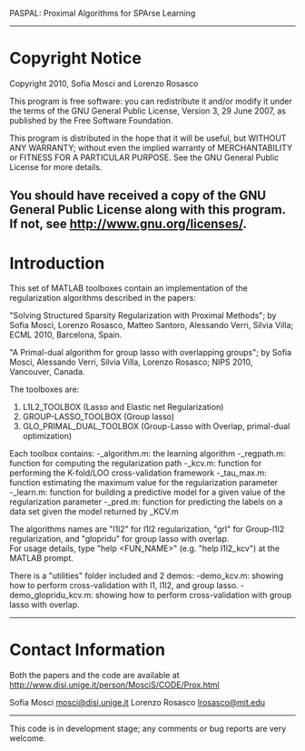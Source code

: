 
PASPAL: Proximal Algorithms for SPArse Learning

---------------------------------------------------------------------------
Copyright Notice
================
Copyright 2010, Sofia Mosci and Lorenzo Rosasco

This program is free software: you can redistribute it and/or modify it under the terms of the GNU General Public License, Version 3, 29 June 2007, as published by the Free Software Foundation.

This program is distributed in the hope that it will be useful, but WITHOUT ANY WARRANTY; without even the implied warranty of MERCHANTABILITY or FITNESS FOR A PARTICULAR PURPOSE.  See the GNU General Public License for more details.

You should have received a copy of the GNU General Public License along with this program.  If not, see <http://www.gnu.org/licenses/>.
---------------------------------------------------------------------------

Introduction
============

This set of MATLAB toolboxes contain an implementation of the
regularization algorithms described in the papers: 

"Solving Structured Sparsity Regularization with Proximal Methods";
by Sofia Mosci, Lorenzo Rosasco, Matteo Santoro, Alessando Verri, Silvia Villa; 
ECML 2010, Barcelona, Spain.

"A Primal-dual algorithm for group lasso with overlapping groups";
by Sofia Mosci, Alessando Verri, Silvia Villa, Lorenzo Rosasco; 
NIPS 2010, Vancouver, Canada.


The toolboxes are:
1) L1L2_TOOLBOX (Lasso and Elastic net Regularization)
2) GROUP-LASSO_TOOLBOX (Group lasso)
4) GLO_PRIMAL_DUAL_TOOLBOX (Group-Lasso with Overlap, primal-dual optimization)


Each toolbox contains:
-<ALGORITHM>_algorithm.m: the learning algorithm
-<ALGORITHM>_regpath.m: function for computing the regularization path 
-<ALGORITHM>_kcv.m: function for performing the K-fold/LOO cross-validation framework
-<ALGORITHM>_tau_max.m: function estimating the maximum value for the regularization parameter  
-<ALGORITHM>_learn.m: function for building a predictive model for a given value of the regularization parameter
-<ALGORITHM>_pred.m: function for predicting the labels on a data set given the model returned by <ALGORITHM>_KCV.m

The algorithms names are "l1l2" for l1l2 regularization, 
"grl" for Group-l1l2 regularization, and "glopridu" for group lasso with overlap.   
For usage details, type  "help <FUN_NAME>" (e.g. "help l1l2_kcv") at the MATLAB prompt.

There is a "utilities" folder included and 2 demos:
-demo_kcv.m: showing how to perform cross-validation with l1, l1l2, and group lasso.
-demo_glopridu_kcv.m: showing how to perform cross-validation with group lasso with overlap.

---------------------------------------------------------------------------

Contact Information
===================

Both the papers and the code are available at
http://www.disi.unige.it/person/MosciS/CODE/Prox.html

  Sofia Mosci		mosci@disi.unige.it
  Lorenzo Rosasco	lrosasco@mit.edu

---------------------------------------------------------------------------


This code is in development stage; any comments or bug reports are 
very welcome.
